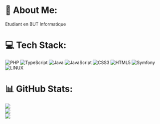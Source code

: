 # 💫 About Me:
Etudiant en BUT Informatique


# 💻 Tech Stack:
![PHP](https://img.shields.io/badge/php-%23777BB4.svg?style=for-the-badge&logo=php&logoColor=white) ![TypeScript](https://img.shields.io/badge/typescript-%23007ACC.svg?style=for-the-badge&logo=typescript&logoColor=white) ![Java](https://img.shields.io/badge/java-%23ED8B00.svg?style=for-the-badge&logo=java&logoColor=white) ![JavaScript](https://img.shields.io/badge/javascript-%23323330.svg?style=for-the-badge&logo=javascript&logoColor=%23F7DF1E) ![CSS3](https://img.shields.io/badge/css3-%231572B6.svg?style=for-the-badge&logo=css3&logoColor=white) ![HTML5](https://img.shields.io/badge/html5-%23E34F26.svg?style=for-the-badge&logo=html5&logoColor=white) ![Symfony](https://img.shields.io/badge/symfony-%23000000.svg?style=for-the-badge&logo=symfony&logoColor=white) ![LINUX](https://img.shields.io/badge/Linux-FCC624?style=for-the-badge&logo=linux&logoColor=black)
# 📊 GitHub Stats:
![](https://github-readme-stats.vercel.app/api?username=thomascanot&theme=dark&hide_border=false&include_all_commits=true&count_private=true)<br/>
![](https://github-readme-streak-stats.herokuapp.com/?user=thomascanot&theme=dark&hide_border=false)<br/>
![](https://github-readme-stats.vercel.app/api/top-langs/?username=thomascanot&theme=dark&hide_border=false&include_all_commits=true&count_private=true&layout=compact)<br/>
